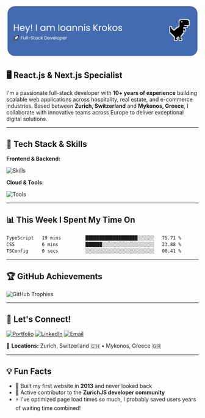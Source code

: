 <img src="./assets/github-header-banner.png" alt="Header Banner" width="600">

## 🖥️ React.js & Next.js Specialist

I'm a passionate full-stack developer with **10+ years of experience** building scalable web applications across hospitality, real estate, and e-commerce industries. Based between **Zurich, Switzerland** and **Mykonos, Greece**, I collaborate with innovative teams across Europe to deliver exceptional digital solutions.

---

## 🔧 Tech Stack & Skills

**Frontend & Backend:**

![Skills](https://skillicons.dev/icons?i=react,nextjs,typescript,javascript,nodejs,express,postgresql,mongodb,mysql)

**Cloud & Tools:**

![Tools](https://skillicons.dev/icons?i=aws,vercel,docker,github,git,vscode,tailwind,supabase)

---

## 📊 This Week I Spent My Time On

<!--START_SECTION:waka-->

```txt
TypeScript   19 mins         ███████████████████░░░░░░   75.71 %
CSS          6 mins          ██████░░░░░░░░░░░░░░░░░░░   23.88 %
TSConfig     0 secs          ░░░░░░░░░░░░░░░░░░░░░░░░░   00.41 %
```

<!--END_SECTION:waka-->

---

## 🏆 GitHub Achievements

![GitHub Trophies](https://github-profile-trophy.vercel.app/?username=jkrokos&theme=flat&no-frame=true&margin-w=15&row=1&column=4)

---

## 🤝 Let's Connect!

[![Portfolio](https://img.shields.io/badge/Portfolio-jkrokos.dev-blue?style=for-the-badge&logo=google-chrome&logoColor=white)](https://jkrokos.dev)
[![LinkedIn](https://img.shields.io/badge/LinkedIn-Ioannis%20Krokos-0077B5?style=for-the-badge&logo=linkedin&logoColor=white)](https://linkedin.com/in/ioanniskrokos)
[![Email](https://img.shields.io/badge/Email-i@jkrokos.dev-D14836?style=for-the-badge&logo=gmail&logoColor=white)](mailto:i@jkrokos.dev)

📍 **Locations:** Zurich, Switzerland 🇨🇭 • Mykonos, Greece 🇬🇷

---

## 💡 Fun Facts

- 🚀 Built my first website in **2013** and never looked back
- 🌱 Active contributor to the **ZurichJS developer community**
- ⚡ I've optimized page load times so much, I probably saved users years of waiting time combined!
